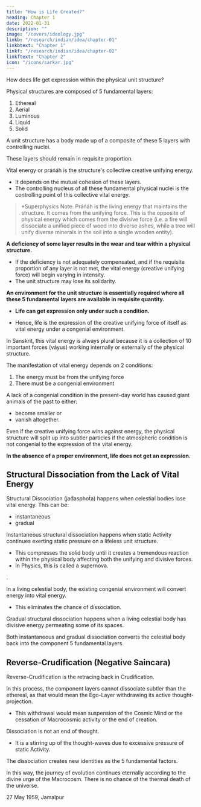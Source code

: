 ```yaml
---
title: "How is Life Created?"
heading: Chapter 1 
date: 2022-01-31
description: ""
image: "/covers/ideology.jpg"
linkb: "/research/indian/idea/chapter-01"
linkbtext: "Chapter 1"
linkf: "/research/indian/idea/chapter-02"
linkftext: "Chapter 2"
icon: "/icons/sarkar.jpg"
---
```



How does life get expression within the physical unit structure?

Physical structures are composed of 5 fundamental layers<!--  factors -->:

1. Ethereal
2. Aerial
3. Luminous
4. Liquid
5. Solid

A unit structure has a body made up of a composite of these 5 layers<!--  factors --> with controlling nuclei.

These layers <!-- factors --> should remain in requisite proportion. 

Vital energy or práńáh is the structure's collective creative unifying energy. 
- It <!-- resultant interial --><!--  or  --> depends on the mutual cohesion of these layers<!-- factors -->.
- The controlling nucleus of all these fundamental physical nuclei is the controlling point of this collective vital energy.

<!-- This collection of práńa is called pranah. -->


> *Superphysics Note: <!-- Práńa is just energy. --> Práńáh is the living energy that maintains the structure. It comes from the unifying force. This is the opposite of physical energy which comes from the divisive force (i.e. a fire will dissociate a unified piece of wood into diverse ashes, while a tree will unify diverse minerals in the soil into a single wooden entity).  



**A deficiency of some layer results in the wear and tear within a physical structure.**
<!-- and may also tell upon the resultant activity controlling the subjective nucleus and maintaining structural solidarity.  -->
- If the deficiency is not adequately compensated, and if the requisite proportion of any layer <!-- factor or factors --> is not met, the vital energy (creative unifying force) <!-- resultant interial --> will begin varying in intensity. 
- The unit structure may lose its solidarity. 

<!-- Logically, therefore, it may be concluded that for the physical unit structure  -->

**An environment for the unit structure is essentially required where all these 5 fundamental layers are available in requisite quantity.** 
- **Life can get expression only under such a condition.** 
<!-- For the manifestation of life, therefore, a congenial atmosphere is a fundamental necessity. --> 
- Hence, life is the expression of the creative unifying force of itself as vital energy under a congenial environment.

<!-- práńáh or -->   <!-- resultant interial -->

In Sanskrit, this vital energy is always plural because it is a collection of 10 important forces (váyus) working internally or externally of the physical structure.

The manifestation of vital energy <!-- práńáh --> depends on 2 conditions:

1. The <!-- resultant of práńa must be an interial force --> <!-- creation of práńa must be a --> energy must be from the unifying force
2. There must be a congenial environment

A lack of a congenial condition in the present-day world has caused giant animals of the past to either:
- become smaller or
- vanish altogether.

Even if the creative unifying force <!-- resultant interial be --> <!-- the winning factor --> wins against energy<!-- in the  práńa -->, the physical structure will split up into <!-- innumerable --> subtler particles if the atmospheric condition is not congenial to the expression of the vital energy. 

**In the absence of a proper environment, life does not get an expression.** 



## Structural Dissociation from the Lack of Vital Energy

Structural Dissociation (jad́asphot́a) happens when celestial bodies lose vital energy. This can be:
- instantaneous
- gradual


Instantaneous structural dissociation happens when static Activity <!-- Prakrti --> continues exerting static pressure<!--  or bala --> on a lifeless unit structure. 
- This compresses the solid body until it creates a tremendous reaction within the physical body affecting both the unifying and divisive forces. 
- In Physics, this is called a supernova.

<!-- Unable to express life, the  becomes more compressed. Eventually, this creates --> <!-- Consequently, a stage will come when there will be little interatomic space within . If static Prakrti exerts more pressure, there will be -->  <!-- interial and the exterial --> <!-- forces. This leads to an instantaneous structural dissociation (jad́asphot́a). -->  <!-- "" -->.

In a living celestial body, the existing congenial environment will convert energy into vital energy. <!--  cause transformation of práńa into práńáh. --> 
- This eliminates the chance of dissociation.


Gradual structural dissociation happens when a living celestial body has divisive energy <!-- práńa --> permeating some of its spaces. 


<!-- dissociation occurs gradually in some spaces of the structure, then the bursting up becomes gradual. -->

Both instantaneous and gradual dissociation converts the celestial body back into the component 5 fundamental layers.
<!-- Due to jad́asphot́a, gradual or , the component factors of the physical structure get dissociated into the  factors.  -->


## Reverse-Crudification (Negative Saincara)

Reverse-Crudification <!-- Negative saiṋcara --> is the retracing back in Crudification<!-- saiṋcara -->. 

In this process, the component layers <!-- factors --> cannot dissociate subtler than the ethereal, as that would mean the Ego-Layer withdrawing its active thought-projection. 
- This withdrawal would mean suspension of the Cosmic Mind or the cessation of Macrocosmic activity or the end of creation.<!-- , as creation itself is only a thought-projection of the Macrocosm.  -->

Dissociation is not an end of thought.
- It is a <!-- Bursting up is not a phenomenon of withdrawal, but a --> stirring up of the thought-waves due to excessive pressure of static Activity<!-- Prakrti -->.

The dissociation creates new identities as the 5 fundamental factors.

In this way, the journey of evolution continues eternally according to the divine urge of the Macrocosm. There is no chance of the thermal death of the universe.


27 May 1959, Jamalpur
